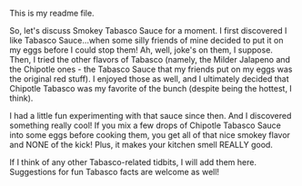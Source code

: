 This is my readme file.

So, let's discuss Smokey Tabasco Sauce for a moment. I first discovered I like Tabasco Sauce...when some silly friends of mine decided to put it on my eggs before I could stop them! Ah, well, joke's on them, I suppose. Then, I tried the other flavors of Tabasco (namely, the Milder Jalapeno and the Chipotle ones - the Tabasco Sauce that my friends put on my eggs was the original red stuff). I enjoyed those as well, and I ultimately decided that Chipotle Tabasco was my favorite of the bunch (despite being the hottest, I think).

I had a little fun experimenting with that sauce since then. And I discovered something really cool! If you mix a few drops of Chipotle Tabasco Sauce into some eggs before cooking them, you get all of that nice smokey flavor and NONE of the kick! Plus, it makes your kitchen smell REALLY good.

If I think of any other Tabasco-related tidbits, I will add them here. Suggestions for fun Tabasco facts are welcome as well!